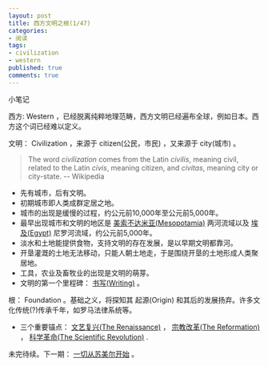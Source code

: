```yaml
---
layout: post
title: 西方文明之根(1/47)
categories:
- 阅读
tags:
- civilization
- western
published: true
comments: true
---
```

小笔记

西方: Western ，已经脱离纯粹地理范畴，西方文明已经遍布全球，例如日本。西方这个词已经难以定义。

文明： Civilization ，来源于 citizen(公民，市民) ，又来源于 city(城市) 。

> The word *civilization* comes from the Latin *civilis*, meaning civil, related to the Latin *civis*, meaning citizen, and *civitas*, meaning city or city-state. -- Wikipedia

- 先有城市，后有文明。
- 初期城市即人类成群定居之地。
- 城市的出现是缓慢的过程，约公元前10,000年至公元前5,000年。
- 最早出现城市和文明的地区是  [美索不达米亚(Mesopotamia)](http://en.wikipedia.org/wiki/Mesopotamia) 两河流域以及 [埃及(Egypt)](http://en.wikipedia.org/wiki/Egypt) 尼罗河流域，约公元前5,000年。
- 淡水和土地能提供食物，支持文明的存在发展，是以早期文明都靠河。
- 开垦灌溉的土地无法移动，只能人朝土地走，于是围绕开垦的土地形成人类聚居地。
- 工具，农业及畜牧业的出现是文明的萌芽。
- 文明的第一个里程碑： [书写(Writing)](http://en.wikipedia.org/wiki/Writing#History_of_writing) 。

根： Foundation 。基础之义，将探知其 起源(Origin) 和其后的发展扬弃。许多文化传统(?)传承千年，如罗马法律系统等。

- 三个重要锚点： [文艺复兴(The Renaissance)](http://en.wikipedia.org/wiki/Renaissance) ， [宗教改革(The Reformation)](http://en.wikipedia.org/wiki/Protestant_Reformation) ， [科学革命(The Scientific Revolution)](http://en.wikipedia.org/wiki/The_Scientific_Revolution) .

未完待续。下一期： [一切从苏美尔开始](http://webabie.com/the-foundation-of-western-civilization-2-of-47/) 。
